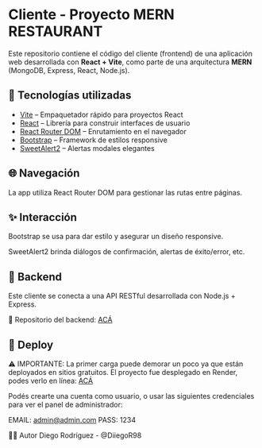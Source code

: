 # Cliente - Proyecto MERN RESTAURANT

Este repositorio contiene el código del cliente (frontend) de una aplicación web desarrollada con **React + Vite**, como parte de una arquitectura **MERN** (MongoDB, Express, React, Node.js).

## 🚀 Tecnologías utilizadas

- [Vite](https://vitejs.dev/) – Empaquetador rápido para proyectos React
- [React](https://reactjs.org/) – Librería para construir interfaces de usuario
- [React Router DOM](https://reactrouter.com/) – Enrutamiento en el navegador
- [Bootstrap](https://getbootstrap.com/) – Framework de estilos responsive
- [SweetAlert2](https://sweetalert2.github.io/) – Alertas modales elegantes

## 🌐 Navegación
La app utiliza React Router DOM para gestionar las rutas entre páginas. 

## ✨ Interacción
Bootstrap se usa para dar estilo y asegurar un diseño responsive.

SweetAlert2 brinda diálogos de confirmación, alertas de éxito/error, etc.

## 📡 Backend
Este cliente se conecta a una API RESTful desarrollada con Node.js + Express.

🔗 Repositorio del backend: [ACÁ](https://github.com/Diiegor98/mern-restaurant-server)

## 🚀 Deploy
⚠️ IMPORTANTE: La primer carga puede demorar un poco ya que están deployados en sitios gratuitos. 
El proyecto fue desplegado en Render, podes verlo en línea: [ACÁ](https://mern-restaurant-client-e3a5.onrender.com)

Podés crearte una cuenta como usuario, o usar las siguientes credenciales para ver el panel de administrador:

EMAIL: admin@admin.com
PASS: 1234

🧑‍💻 Autor
Diego Rodríguez - @DiiegoR98
